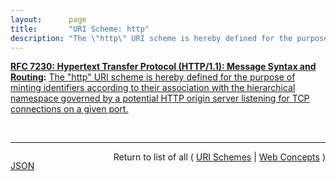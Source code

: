 ```yaml
---
layout:      page
title:       "URI Scheme: http"
description: "The \"http\" URI scheme is hereby defined for the purpose of minting identifiers according to their association with the hierarchical namespace governed by a potential HTTP origin server listening for TCP connections on a given port."
---
```


**[RFC 7230: Hypertext Transfer Protocol (HTTP/1.1): Message Syntax and Routing](/specs/IETF/RFC/7230 "The Hypertext Transfer Protocol (HTTP) is an application-level protocol for distributed, collaborative, hypertext information systems. HTTP has been in use by the World Wide Web global information initiative since 1990. This document provides an overview of HTTP architecture and its associated terminology, defines the &#34;http&#34; and &#34;https&#34; Uniform Resource Identifier (URI) schemes, defines the HTTP/1.1 message syntax and parsing requirements, and describes general security concerns for implementations."):** [The "http" URI scheme is hereby defined for the purpose of minting identifiers according to their association with the hierarchical namespace governed by a potential HTTP origin server listening for TCP connections on a given port.](http://tools.ietf.org/html/rfc7230#section-2.7.1 "Read documentation for URI Scheme &#34;http&#34;")

<br/>
<hr/>

<p style="float : left"><a href="http.json" title="JSON representing this particular Web Concept">JSON</a></p>
<p style="text-align: right">Return to list of all ( <a href="../uri-schemes">URI Schemes</a> | <a href="../">Web Concepts</a> )</p>
